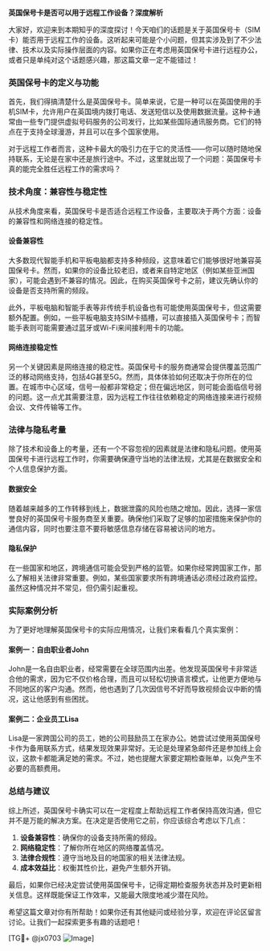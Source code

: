 **英国保号卡是否可以用于远程工作设备？深度解析**

大家好，欢迎来到本期知乎的深度探讨！今天咱们的话题是关于英国保号卡（SIM卡）能否用于远程工作的设备。这听起来可能是个小问题，但其实涉及到了不少法律、技术以及实际操作层面的内容。如果你正在考虑用英国保号卡进行远程办公，或者只是单纯对这个话题感兴趣，那这篇文章一定不能错过！

### 英国保号卡的定义与功能

首先，我们得搞清楚什么是英国保号卡。简单来说，它是一种可以在英国使用的手机SIM卡，允许用户在英国境内拨打电话、发送短信以及使用数据流量。这种卡通常由一些专门提供虚拟号码服务的公司发行，比如某些国际通讯服务商。它们的特点在于支持全球漫游，并且可以在多个国家使用。

对于远程工作者而言，这种卡最大的吸引力在于它的灵活性——你可以随时随地保持联系，无论是在家中还是旅行途中。不过，这里就出现了一个问题：英国保号卡真的能完全胜任远程工作的需求吗？

### 技术角度：兼容性与稳定性

从技术角度来看，英国保号卡是否适合远程工作设备，主要取决于两个方面：设备的兼容性和网络连接的稳定性。

#### 设备兼容性
大多数现代智能手机和平板电脑都支持多种频段，这意味着它们能够很好地兼容英国保号卡。然而，如果你的设备比较老旧，或者来自特定地区（例如某些亚洲国家），可能会遇到不兼容的情况。因此，在购买英国保号卡之前，建议先确认你的设备是否支持所需的频段。

此外，平板电脑和智能手表等非传统手机设备也有可能使用英国保号卡，但这需要额外配置。例如，一些平板电脑支持SIM卡插槽，可以直接插入英国保号卡；而智能手表则可能需要通过蓝牙或Wi-Fi来间接利用卡的功能。

#### 网络连接稳定性
另一个关键因素是网络连接的稳定性。英国保号卡的服务商通常会提供覆盖范围广泛的移动网络支持，包括4G甚至5G。然而，具体体验如何还取决于你所在的位置。在城市中心区域，信号一般都非常稳定；但在偏远地区，则可能会面临信号弱的问题。这一点尤其需要注意，因为远程工作往往依赖稳定的网络连接来进行视频会议、文件传输等工作。

### 法律与隐私考量

除了技术和设备上的考量，还有一个不容忽视的因素就是法律和隐私问题。使用英国保号卡进行远程工作时，你需要确保遵守当地的法律法规，尤其是在数据安全和个人信息保护方面。

#### 数据安全
随着越来越多的工作转移到线上，数据泄露的风险也随之增加。因此，选择一家信誉良好的英国保号卡服务商至关重要。确保他们采取了足够的加密措施来保护你的通信内容，同时也要注意不要将敏感信息存储在容易被访问的地方。

#### 隐私保护
在一些国家和地区，跨境通信可能会受到严格的监管。如果你经常跨国家工作，那么了解相关法律非常重要。例如，某些国家要求所有跨境通话必须经过政府监控。虽然这种情况并不常见，但仍需引起重视。

### 实际案例分析

为了更好地理解英国保号卡的实际应用情况，让我们来看看几个真实案例：

#### 案例一：自由职业者John
John是一名自由职业者，经常需要在全球范围内出差。他发现英国保号卡非常适合他的需求，因为它不仅价格合理，而且可以轻松切换语言模式，让他更方便地与不同地区的客户沟通。然而，他也遇到了几次因信号不好而导致视频会议中断的情况，这让他感到有些困扰。

#### 案例二：企业员工Lisa
Lisa是一家跨国公司的员工，她的公司鼓励员工在家办公。她尝试过使用英国保号卡作为备用联系方式，结果发现效果非常好。无论是处理紧急邮件还是参加线上会议，这款卡都能满足她的需求。不过，她也提醒大家要定期检查账单，以免产生不必要的高额费用。

### 总结与建议

综上所述，英国保号卡确实可以在一定程度上帮助远程工作者保持高效沟通，但它并不是万能的解决方案。在决定是否使用它之前，你应该综合考虑以下几点：

1. **设备兼容性**：确保你的设备支持所需的频段。
2. **网络稳定性**：了解你所在地区的网络覆盖情况。
3. **法律合规性**：遵守当地及目的地国家的相关法律法规。
4. **成本效益比**：权衡其性价比，避免产生额外开销。

最后，如果你已经决定尝试使用英国保号卡，记得定期检查服务状态并及时更新相关信息。这样既能保证工作效率，又能最大限度地减少潜在风险。

希望这篇文章对你有所帮助！如果你还有其他疑问或经验分享，欢迎在评论区留言讨论。让我们一起探索更多有趣的话题吧！

[TG💪+ @jx0703 ![Image](https://github.com/user-attachments/assets/dbca1d08-cadb-493c-b0ec-ad6f7a83f270)]